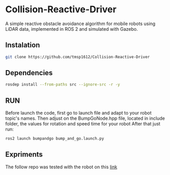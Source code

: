 # Collision-Reactive-Driver
A simple reactive obstacle avoidance algorithm for mobile robots using LiDAR data, implemented in ROS 2 and simulated with Gazebo.


## Instalation
```bash
git clone https://github.com/tmsp1612/Collision-Reactive-Driver
```


## Dependencies
```bash
rosdep install --from-paths src --ignore-src -r -y
```

## RUN

Before launch the code, first go to launch file and adapt to your robot topic's names.
Then adjust on the BumpGoNode.hpp file, located in include folder, the values for rotation and speed time for your robot
After that just run:
```bash
ros2 launch bumpandgo bump_and_go.launch.py 
```

## Expriments
The follow repo was tested with the robot on this [link]([https://github.com/tmsp1612/Velodyne_Simulator_Humble](https://github.com/tmsp1612/BCR_BOT_LIDAR))




